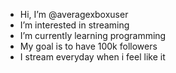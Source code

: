 - Hi, I’m @averagexboxuser
- I’m interested in streaming
- I’m currently learning programming
- My goal is to have 100k followers
- I stream everyday when i feel like it

